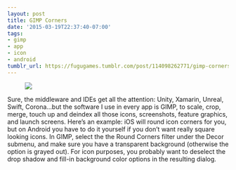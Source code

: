 ```yaml
---
layout: post
title: GIMP Corners
date: '2015-03-19T22:37:40-07:00'
tags:
- gimp
- app
- icon
- android
tumblr_url: https://fugugames.tumblr.com/post/114098262771/gimp-corners
---
```

<figure data-orig-height="1168" data-orig-width="1824"><img src="https://66.media.tumblr.com/51b0aa56aee0d9c1a564aa1472aa44da/tumblr_inline_nlhomfh6z51sjxbf5_500.png" data-orig-height="1168" data-orig-width="1824"></figure>

Sure, the middleware and IDEs get all the attention: Unity, Xamarin, Unreal, Swift, Corona…but the software I use in every app is GIMP, to scale, crop, merge, touch up and deindex all those icons, screenshots, feature graphics, and launch screens. Here’s an example: iOS will round icon corners for you, but on Android you have to do it yourself if you don’t want really square looking icons. In GIMP, select the the Round Corners filter under the Decor submenu, and make sure you have a transparent background (otherwise the option is grayed out). For icon purposes, you probably want to deselect the drop shadow and fill-in background color options in the resulting dialog.

